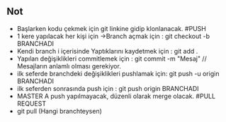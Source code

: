 ## Not
 - Başlarken kodu çekmek için git linkine gidip klonlanacak.
#PUSH
- 1 kere yapılacak her kişi için ->Branch açmak için :    git checkout -b BRANCHADI
- Kendi branch i içerisinde Yaptıklarını kaydetmek için : git add .
- Yapılan değişiklikleri commitlemek için :               git commit -m "Mesaj" // Mesajların anlamlı olması gerekiyor.
- ilk seferde branchdeki değişiklikleri pushlamak için:   git push -u origin BRANCHADI
- ilk seferden sonrasında push için :                     git push origin BRANCHADI
- MASTER A push yapılmayacak, düzenli olarak merge olacak.
#PULL REQUEST
- git pull (Hangi branchteysen)